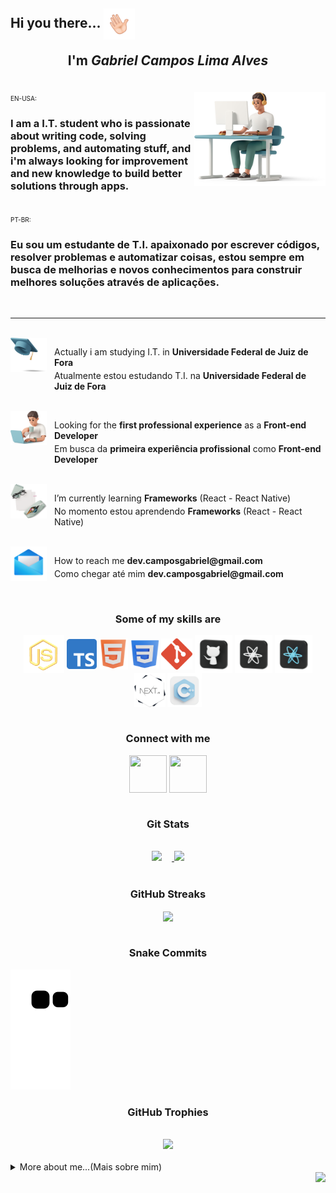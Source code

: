 <h2 align="left">Hi you there... 
  <img align="center" width="50px" height="50px" src="./plus/Main/hello.gif" alt="">
  <br>
  <p align="center">I'm 
    <i>
      Gabriel Campos Lima Alves
    </i>
  </p>
</h2>

<br>

<div>
  <img width="210px" height="150px" align="right" src="./plus/Main/top.png" alt="">
  <divalign="left" >
    <span  style="font-size: 10px" align="left">
      EN-USA:
      </br>
    </span>
    <h3>I am a I.T. student who is passionate about writing code, solving problems, and automating stuff, and i'm always looking for improvement and new knowledge to build better solutions through apps.</h3>
</div>
</br>
<div align="left">
    <span  style="font-size: 10px" align="left">
      PT-BR:
      </br>
    </span>
  <h3>Eu sou um estudante de T.I. apaixonado por escrever códigos, resolver problemas e automatizar coisas, estou sempre em busca de melhorias e novos conhecimentos para construir melhores soluções através de aplicações.</h3>
  </h3>
</div>

<br>

<hr>

<br>

<img align="left" src="./plus/Main/tip1.png" alt="" width="58px" height="55px"> 
<p style="margin-left: 5em">
  Actually i am studying I.T. in 
  <b>Universidade Federal de Juiz de Fora</b>
</p>
<p style="margin-left: 5em;margin-top: -10px">
  Atualmente estou estudando T.I. na 
  <b>Universidade Federal de Juiz de Fora</b>
</p>

<br>

<img align="left" src="./plus/Main/tip2.png" alt="" width="58px" height="55px">
<p style="margin-left: 5em" align="left">
  Looking for the
  <b>first professional experience</b> as a <b>Front-end Developer</b>
</p>
<p style="margin-top: -10px; margin-left: 5em">
  Em busca da 
  <b>primeira experiência profissional</b> 
  como 
  <b>Front-end Developer</b>
</p>

<br>

<img align="left" src="./plus/Main/tip3.png" alt="" width="58px" height="55px">
<p style="margin-left: 5em">
  I’m currently learning 
  <b>Frameworks</b>
  (React - React Native)
</p>
<p style="margin-top: -10px;margin-left: 5em">
  No momento estou aprendendo
  <b>Frameworks</b>
  (React - React Native)
</p>

<br>

<img align="left" src="./plus/Main/tip4.png" alt="" width="58px" height="55px">
<p style="margin-left: 5em"> 
  How to reach me 
  <b>dev.camposgabriel@gmail.com</b>
</p>
<p style="margin-top: -10px;margin-left: 5em">
  Como chegar até mim 
  <b>dev.camposgabriel@gmail.com</b>
</p>

<br>

<div align="center">
  <h3> Some of my skills are </h3>
  <img style="cursor: pointer;" align="center" src="./plus\Languages\jss.png" alt="JavaScript" width="65px" height="60px" title="JavaScript">
  <img style="cursor: pointer;" align="center" src="./plus\Languages\typescript.png" alt="TypeScript" width="48px" height="48px" title="TypeScript">
  <img style="cursor: pointer;" align="center" src="./plus\Languages\html.png" alt="HTML" width="46px" height="50px" title="HTML">
  <img style="cursor: pointer;" align="center" src="./plus\Languages\css.png" alt="CSS" width="46px" height="46px" title="CSS">
  <img style="cursor: pointer;" align="center" src="./plus\Languages\gitg.png" alt="Git" width="50px" height="50px" title="Git">
  <img style="cursor: pointer;" align="center" src="./plus\Languages\git.png" alt="GitHub" width="60px" height="60px" title="GitHub">
  <img style="cursor: pointer;" align="center" src="./plus\Languages\react.png" alt="React" width="60px" height="60px" title="React">
  <img style="cursor: pointer;" align="center" src="./plus\Languages\reactN.png" alt="ReactNative" width="60px" height="60px" title="ReactNative">
  <img style="cursor: pointer;" align="center" src="./plus\Languages/nextjs.png" alt="Next.js" width="50px" height="55px" title="Next.js">
  <img style="cursor: pointer;" align="center" src="./plus\Languages\cpp.png" alt="C++" width="55px" height="55px" title="C++">
</div>

<br>

<div align="center">
  <h3 >Connect with me</h3>
  <a align="center" href="https://instagram.com/dev.camposg" target="_blank"><img align="center" src="./plus/Networks/ig.png" alt="" width="60px" height="60px"></a>
  <a align="center" href="https://www.linkedin.com/in/gabriel-campos-lima-alves-947554249/" target="_blank"><img align="center" src="./plus/Networks/in.png" alt="" width="60px" height="60px"></a>
</div>

<br>

<div align="center">
    <h3>Git Stats</h3>
    <br> 
    <div align="center">
    <a href="https://github.com/CamposCodes">
      <img style="margin-right: 1rem" height="150em" src="https://github-readme-stats.vercel.app/api?username=CamposCodes&count_private=true&include_all_commits=true&show_icons=true&theme=tokyonight&hide_border=true&border_radius=25&show_owner=true"/>
      <img height="150em" src="https://github-readme-stats.vercel.app/api/top-langs/?username=CamposCodes&theme=tokyonight&hide_border=true&border_radius=25&layout=compact"/>
    </a>
    </div>
</div>

<br>

<div align="center">
    <h3>GitHub Streaks</h3>
    <img styles="height: 150rem" align="center" src="https://streak-stats.demolab.com?user=CamposCodes&theme=tokyonight&hide_border=true&border_radius=25&date_format=M%20j%5B%2C%20Y%5D"/>
</div>

<br>

<h3 align="center">Snake Commits</h3>

![snake gif](https://github.com/CamposCodes/CamposCodes/blob/output/github-contribution-grid-snake.svg)

<div align="center">
    <h3>GitHub Trophies</h3>
    <br> 
    <div align="center">
    <img style="border: none" height="150em" src="https://github-profile-trophy.vercel.app/?username=CamposCodes&hide_border=true&margin-w=10&theme=tokyonight&no-frame=false&no-bg=true"/>
    </div>
</div>

<br>

<div>
  <details  align="left">
    <summary>More about me...(Mais sobre mim)</summary>
    <p display="flex">
      <h5>Fun facts: I also produce 
        <a href="https://www.youtube.com/channel/UCg8K-3VphWMQ4NsOvlYjF9g" target="_blank" > songs </a>
      </h5> 
    </p>
  </details>
</div>

<img align="right" src="https://visitcount.itsvg.in/api?id=CamposCodes&color=12"/>
